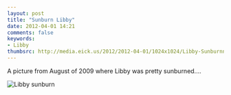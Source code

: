 ```yaml
---
layout: post
title: "Sunburn Libby"
date: 2012-04-01 14:21
comments: false
keywords: 
- Libby
thumbsrc: http://media.eick.us/2012/2012-04-01/1024x1024/Libby-Sunburnned-2012-04-01-at-07.53.50.jpg
---
```

A picture from August of 2009 where Libby was pretty sunburned....



![Libby sunburn](http://media.eick.us/media/photographs/2012/2012-04-01/Libby-Sunburnned-2012-04-01-at-07.53.50.jpg)
